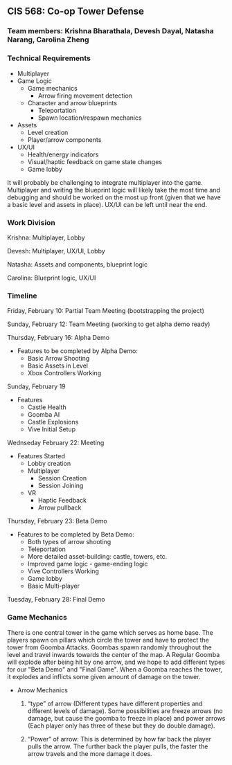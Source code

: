 ## CIS 568: Co-op Tower Defense
### Team members: Krishna Bharathala, Devesh Dayal, Natasha Narang, Carolina Zheng

### Technical Requirements
 * Multiplayer
 * Game Logic
    * Game mechanics
      * Arrow firing movement detection
    * Character and arrow blueprints
       * Teleportation
       * Spawn location/respawn mechanics 
 * Assets
    * Level creation
    * Player/arrow components
 * UX/UI
    * Health/energy indicators
    * Visual/haptic feedback on game state changes
    * Game lobby

It will probably be challenging to integrate multiplayer into the game. Multiplayer and writing the blueprint logic will likely take the most time and debugging and should be worked on the most up front (given that we have a basic level and assets in place). UX/UI can be left until near the end.

### Work Division
Krishna: Multiplayer, Lobby

Devesh: Multiplayer, UX/UI, Lobby

Natasha: Assets and components, blueprint logic

Carolina: Blueprint logic, UX/UI

### Timeline
Friday, February 10: Partial Team Meeting (bootstrapping the project)

Sunday, February 12: Team Meeting (working to get alpha demo ready)

Thursday, February 16: Alpha Demo
* Features to be completed by Alpha Demo:
   * Basic Arrow Shooting
   * Basic Assets in Level
   * Xbox Controllers Working
   
Sunday, February 19
* Features 
   * Castle Health
   * Goomba AI
   * Castle Explosions
   * Vive Initial Setup

Wednseday February 22: Meeting
* Features Started
   * Lobby creation
   * Multiplayer
      * Session Creation
      * Session Joining
   * VR
      * Haptic Feedback
      * Arrow pullback

Thursday, February 23: Beta Demo
* Features to be completed by Beta Demo:
  * Both types of arrow shooting
  * Teleportation
  * More detailed asset-building: castle, towers, etc.
  * Improved game logic - game-ending logic
  * Vive Controllers Working
  * Game lobby
  * Basic Multi-player

Tuesday, February 28: Final Demo

### Game Mechanics
There is one central tower in the game which serves as home base. The players spawn on pillars which circle the tower and have to protect the tower from Goomba Attacks. Goombas spawn randomly throughout the level and travel inwards towards the center of the map. A Regular Goomba will explode after being hit by one arrow, and we hope to add different types for our "Beta Demo" and "Final Game". When a Goomba reaches the tower, it explodes and inflicts some given amount of damage on the tower.  

* Arrow Mechanics

   1. “type” of arrow (Different types have different properties and different levels of damage). Some possibilities are freeze arrows (no damage, but cause the goomba to freeze in place) and power arrows (Each player only has three of these but they do double damage).

   2. “Power” of arrow: This is determined by how far back the player pulls the arrow. The further back the player pulls, the faster the arrow travels and the more damage it does.





